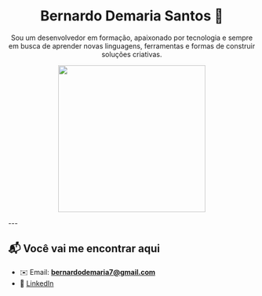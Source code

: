 <h1 align="center">Bernardo Demaria Santos 🧠</h1>
<p align="center">Sou um desenvolvedor em formação, apaixonado por tecnologia e sempre em busca de aprender novas linguagens, ferramentas e formas de construir soluções criativas.</p>
<p align="center">
  <img src="https://media0.giphy.com/media/v1.Y2lkPTc5MGI3NjExN3dmeXNmdmM2aDd4cjIxZ2IyNGMycGVmODh0dmlqZTEycjJ5dXR6dyZlcD12MV9pbnRlcm5hbF9naWZfYnlfaWQmY3Q9Zw/qgQUggAC3Pfv687qPC/giphy.gif" width="300"/>
</p>
---

## 📬 Você vai me encontrar aqui
- ✉️ Email: **bernardodemaria7@gmail.com**  
- 💼 [LinkedIn](www.linkedin.com/in/bernardo-demaria-767648347)  

